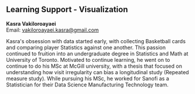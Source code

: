 ## Learning Support - Visualization

**Kasra Vakiloroayaei**  
Email: vakiloroayaei.kasra@gmail.com

Kasra's obsession with data started early, with collecting Basketball cards and comparing player Statistics against one another. This passion continued to fruition into an undergraduate degree in Statistics and Math at University of Toronto. Motivated to continue learning, he went on to continue to do his MSc at McGill university, with a thesis that focused on understanding how visit irregularity can bias a longitudinal study (Repeated measure study). While pursuing his MSc, he worked for Sanofi as a Statistician for their Data Science Manufacturing Technology team.

